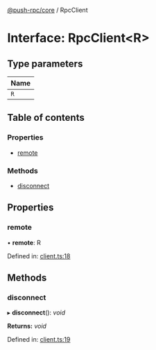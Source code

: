[@push-rpc/core](../README.md) / RpcClient

# Interface: RpcClient<R\>

## Type parameters

| Name |
| :------ |
| `R` |

## Table of contents

### Properties

- [remote](rpcclient.md#remote)

### Methods

- [disconnect](rpcclient.md#disconnect)

## Properties

### remote

• **remote**: R

Defined in: [client.ts:18](https://github.com/vasyas/typescript-rpc/blob/567818c/packages/core/src/client.ts#L18)

## Methods

### disconnect

▸ **disconnect**(): *void*

**Returns:** *void*

Defined in: [client.ts:19](https://github.com/vasyas/typescript-rpc/blob/567818c/packages/core/src/client.ts#L19)
